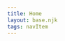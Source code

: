 ```yaml
---
title: Home
layout: base.njk
tags: navItem
---
```

<link rel="stylesheet" href="{{ '/css/overlay.css' | url }}">
<script scr="/js/main.js"></script>

